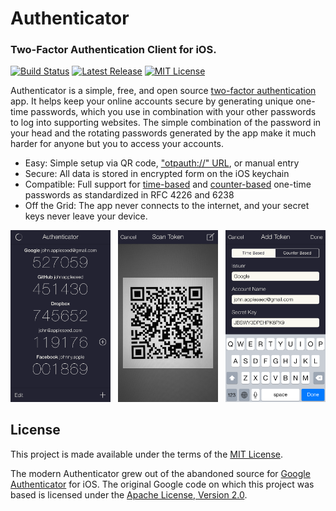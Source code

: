 # Authenticator
### Two-Factor Authentication Client for iOS.

[![Build Status](https://travis-ci.org/mattrubin/authenticator.svg?branch=master)](https://travis-ci.org/mattrubin/authenticator)
[![Latest Release](http://img.shields.io/badge/release-1.1-blue.svg)](https://github.com/mattrubin/authenticator/releases)
[![MIT License](http://img.shields.io/badge/license-mit-blue.svg)](https://github.com/mattrubin/authenticator/blob/master/LICENSE.txt)


Authenticator is a simple, free, and open source [two-factor authentication](https://en.wikipedia.org/wiki/Two-factor_authentication) app. It helps keep your online accounts secure by generating unique one-time passwords, which you use in combination with your other passwords to log into supporting websites. The simple combination of the password in your head and the rotating passwords generated by the app make it much harder for anyone but you to access your accounts.

- Easy: Simple setup via QR code, ["otpauth://" URL](https://code.google.com/p/google-authenticator/wiki/KeyUriFormat), or manual entry
- Secure: All data is stored in encrypted form on the iOS keychain
- Compatible: Full support for [time-based](https://tools.ietf.org/html/rfc6238) and [counter-based](https://tools.ietf.org/html/rfc4226) one-time passwords as standardized in RFC 4226 and 6238
- Off the Grid: The app never connects to the internet, and your secret keys never leave your device.

<img src="Screenshots/ScreenshotMain.png" width="160" alt="Authenticator Screenshot" /> &nbsp;
<img src="Screenshots/ScreenshotScanToken.png" width="160" alt="Authenticator Screenshot" /> &nbsp;
<img src="Screenshots/ScreenshotAddToken.png" width="160" alt="Authenticator Screenshot" />


## License

This project is made available under the terms of the [MIT License](http://opensource.org/licenses/MIT).

The modern Authenticator grew out of the abandoned source for [Google Authenticator](https://code.google.com/p/google-authenticator/) for iOS. The original Google code on which this project was based is licensed under the [Apache License, Version 2.0](https://www.apache.org/licenses/LICENSE-2.0).
